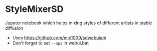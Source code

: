 # StyleMixerSD
 Jupyter notebook which helps mixing styles of different artists in stable diffusion

* Uses https://github.com/mix1009/sdwebuiapi
* Don't forget to set `--api` in webui.bat 